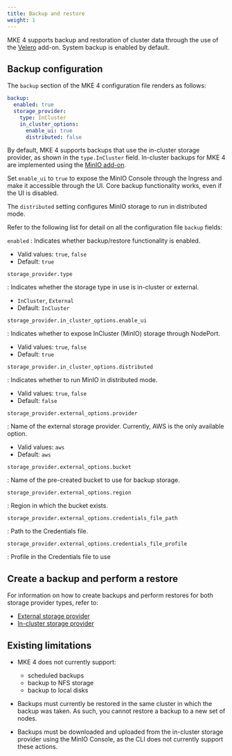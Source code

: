 ```yaml
---
title: Backup and restore
weight: 1
---
```


MKE 4 supports backup and restoration of cluster data through the use of the
[Velero](https://velero.io/) add-on. System backup is enabled by default.

## Backup configuration

The `backup` section of the MKE 4 configuration file renders as follows:

```yaml
backup:
  enabled: true
  storage_provider:
    type: InCluster
    in_cluster_options:
      enable_ui: true
      distributed: false
```

By default, MKE 4 supports backups that use the in-cluster storage
provider, as shown in the `type.InCluster` field.
In-cluster backups for MKE 4 are implemented using the
[MinIO add-on](https://min.io/).

Set `enable_ui` to `true` to expose the MinIO Console through the Ingress and
make it accessible through the UI. Core backup functionality works, even if
the UI is disabled.

The `distributed` setting configures MinIO storage to run in distributed mode.

Refer to the following list for detail on all the configuration file `backup` fields:

<!-- [TODO turn this list into a table once column widths are fixed] -->

`enabled` 
: Indicates whether backup/restore functionality is enabled.

  - Valid values: `true`, `false`
  - Default: `true`

`storage_provider.type `

: Indicates whether the storage type in use is in-cluster or external.

  -  `InCluster`, `External`
  - Default: `InCluster`

`storage_provider.in_cluster_options.enable_ui`

: Indicates whether to expose InCluster (MinIO) storage through NodePort.

  - Valid values: `true`, `false`
  - Default: `true`

`storage_provider.in_cluster_options.distributed`

: Indicates whether to run MinIO in distributed mode.

  - Valid values: `true`, `false`
  - Default: `false`

`storage_provider.external_options.provider`

: Name of the external storage provider. Currently, AWS is the only available option.

  - Valid values: `aws`
  - Default: `aws`

`storage_provider.external_options.bucket`

: Name of the pre-created bucket to use for backup storage.

`storage_provider.external_options.region `

: Region in which the bucket exists.

`storage_provider.external_options.credentials_file_path`

: Path to the Credentials file.

`storage_provider.external_options.credentials_file_profile`

: Profile in the Credentials file to use

## Create a backup and perform a restore

For information on how to create backups and perform restores for both storage
provider types, refer to:

- [External storage provider](external)
- [In-cluster storage provider](in-cluster)

## Existing limitations

- MKE 4 does not currently support:

  - scheduled backups
  - backup to NFS storage
  - backup to local disks

- Backups must currently be restored in the same cluster in which the backup
  was taken. As such, you cannot restore a backup to a new set of nodes.

- Backups must be downloaded and uploaded from the in-cluster storage provider
  using the MinIO Console, as the CLI does not currently support these actions.
